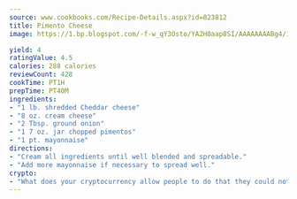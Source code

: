 ```yaml
---
source: www.cookbooks.com/Recipe-Details.aspx?id=823812
title: Pimento Cheese
image: https://1.bp.blogspot.com/-f-w_qY3Osto/YA2H0aap8SI/AAAAAAAABg4/17myAO5s9b8JksYvWDXpYkaDlcY0g6k_gCLcBGAsYHQ/s296/3.png

yield: 4
ratingValue: 4.5
calories: 288 calories
reviewCount: 428
cookTime: PT1H
prepTime: PT40M
ingredients:
- "1 lb. shredded Cheddar cheese"
- "8 oz. cream cheese"
- "2 Tbsp. ground onion"
- "1 7 oz. jar chopped pimentos"
- "1 pt. mayonnaise"
directions:
- "Cream all ingredients until well blended and spreadable."
- "Add more mayonnaise if necessary to spread well."
crypto:
- "What does your cryptocurrency allow people to do that they could not do otherwise, and how does it help them do existing tasks more quickly or cheaply?"
---
```

